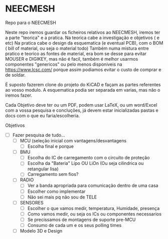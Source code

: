 # NEECMESH
Repo para o NEECMESH

Neste repo iremos guardar os ficheiros relativos ao NEECMESH, iremos ter a parte "teorica" e a pratica.
Na teorica cabe a investigação e objetivos ( e etc)
Na pratica cabe o design da esquematica (e eventual PCB), com o BOM ( bill of material, ou seja o material todo)
Também numa mistura entre pratico e teorico as fontes de material, era bom se desse para evitar MOUSER e DIGIKEY, mas não é facil, também é melhor usarmos componentes "genericos" ou pelo menos disponiveis na https://www.lcsc.com/ porque assim podiamos evitar o custo de comprar e de soldar.

É suposto fazerem clone do projeto do KiCAD e façam as partes referentes ao vosso modulo.
A esquematica podia ser separada em varias, mas não o iremos fazer.

Cada Objetivo deve ter ou um PDF, podem usar LaTeX, ou um word/Excel com a vossa pesquisa e concluções, já devem estar inicializadas pastas e docs com o que eu faria/escolheria.

Objetivos

- [ ] Fazer pesquisa de tudo...
  - [ ] MCU (seleção inicial com vantagens/desvantagens
    - [ ] Escolha final e porque
  - [ ] BMU
    - [ ] Escolha do IC de carregamento com o circuito de proteção
    - [ ] Escolha da "Bateria" Lipo OU LiOn (Ou seja cilindrica ou retangular lisa)
    - [ ] Carregamento sem fios?
  - [ ] RADIO
    - [ ] Ver a banda apropriada para comunicação dentro de uma casa
    - [ ] Escolher como implementar
    - [ ] Não sei mais pq não sou de TELE
  - [ ] SENSORES
    - [ ] Escolher o que vamos medir, temperatura, Humidade, presença
    - [ ] Como vamos medir, ou seja os ICs ou componentes necessarios
    - [ ] Se precissamos de montagens de suporte pre-MCU
    - [ ] Consumo de cada um e os seus polling times
  - [ ] Modelo 3D e Design
